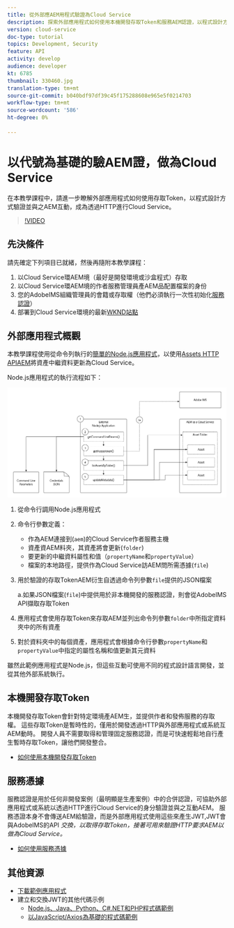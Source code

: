 ```yaml
---
title: 從外部應AEM用程式驗證為Cloud Service
description: 探索外部應用程式如何使用本機開發存取Token和服務AEM認證，以程式設計方式驗證並與HTTPCloud Service互動。
version: cloud-service
doc-type: tutorial
topics: Development, Security
feature: API
activity: develop
audience: developer
kt: 6785
thumbnail: 330460.jpg
translation-type: tm+mt
source-git-commit: b040bdf97df39c45f175288608e965e5f0214703
workflow-type: tm+mt
source-wordcount: '586'
ht-degree: 0%

---
```



# 以代號為基礎的驗AEM證，做為Cloud Service

在本教學課程中，請進一步瞭解外部應用程式如何使用存取Token，以程式設計方式驗證並與之AEM互動，成為透過HTTP進行Cloud Service。

>[!VIDEO](https://video.tv.adobe.com/v/330460/?quality=12&learn=on)

## 先決條件

請先確定下列項目已就緒，然後再隨附本教學課程：

1. 以Cloud Service環AEM境（最好是開發環境或沙盒程式）存取
1. 以Cloud Service環AEM境的作者服務管理員產AEM品配置檔案的身份
1. 您的AdobeIMS組織管理員的會籍或存取權（他們必須執行一次性初始化[服務認證](./service-credentials.md)）
1. 部署到Cloud Service環境的最新[WKND站點](https://github.com/adobe/aem-guides-wknd)

## 外部應用程式概觀

本教學課程使用從命令列執行的[簡單的Node.js應用程式](./assets/aem-guides_token-authentication-external-application.zip)，以使用[Assets HTTP APIAEM](https://experienceleague.adobe.com/docs/experience-manager-cloud-service/assets/admin/mac-api-assets.html)將資產中繼資料更新為Cloud Service。

Node.js應用程式的執行流程如下：

![外部應用程式](./assets/overview/external-application.png)

1. 從命令行調用Node.js應用程式
1. 命令行參數定義：
   + 作為AEM連接到(`aem`)的Cloud Service作者服務主機
   + 資產資AEM料夾，其資產將會更新(`folder`)
   + 要更新的中繼資料屬性和值（`propertyName`和`propertyValue`）
   + 檔案的本地路徑，提供作為Cloud Service訪AEM問所需憑據(`file`)
1. 用於驗證的存取TokenAEM衍生自透過命令列參數`file`提供的JSON檔案

   a.如果JSON檔案(`file`)中提供用於非本機開發的服務認證，則會從AdobeIMS API擷取存取Token
1. 應用程式會使用存取Token來存取AEM並列出命令列參數`folder`中所指定資料夾中的所有資產
1. 對於資料夾中的每個資產，應用程式會根據命令行參數`propertyName`和`propertyValue`中指定的屬性名稱和值更新其元資料

雖然此範例應用程式是Node.js，但這些互動可使用不同的程式設計語言開發，並從其他外部系統執行。

## 本機開發存取Token

本機開發存取Token會針對特定環境產AEM生，並提供作者和發佈服務的存取權。  這些存取Token是暫時性的，僅用於開發透過HTTP與外部應用程式或系統互AEM動時。 開發人員不需要取得和管理固定服務認證，而是可快速輕鬆地自行產生暫時存取Token，讓他們開發整合。

+ [如何使用本機開發存取Token](./local-development-access-token.md)

## 服務憑據

服務認證是用於任何非開發案例（最明顯是生產案例）中的合併認證，可協助外部應用程式或系統以透過HTTP進行Cloud Service的身分驗證並與之互動AEM。 服務憑證本身不會傳送AEM給驗證，而是外部應用程式使用這些來產生JWT,JWT會與AdobeIMS的API _交換，以取得存取Token，接著可用來驗證HTTP要求AEM以做為Cloud Service。_

+ [如何使用服務憑據](./service-credentials.md)

## 其他資源

+ [下載範例應用程式](./assets/aem-guides_token-authentication-external-application.zip)
+ 建立和交換JWT的其他代碼示例
   + [Node.js、Java、Python、C#.NET和PHP程式碼範例](https://www.adobe.io/authentication/auth-methods.html#!AdobeDocs/adobeio-auth/master/JWT/samples/samples.md)
   + [以JavaScript/Axios為基礎的程式碼範例](https://github.com/adobe/aemcs-api-client-lib)
